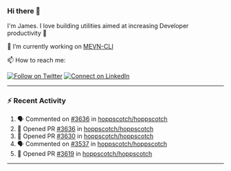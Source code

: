 ### Hi there 👋

I'm James. I love building utilities aimed at increasing Developer productivity :raised_hands: 

🔭 I’m currently working on [MEVN-CLI](https://github.com/madlabsinc/mevn-cli)

📫 How to reach me:

[![Follow on Twitter](https://img.shields.io/badge/--twitter?label=Twitter&logo=Twitter&style=social)](https://twitter.com/james_madhacks) [![Connect on LinkedIn](https://img.shields.io/badge/--linkedin?label=LinkedIn&logo=LinkedIn&style=social)](https://www.linkedin.com/in/jamesgeorge007)

---

### :zap: Recent Activity

<!--START_SECTION:activity-->
1. 🗣 Commented on [#3636](https://github.com/hoppscotch/hoppscotch/pull/3636#issuecomment-1847203162) in [hoppscotch/hoppscotch](https://github.com/hoppscotch/hoppscotch)
2. 💪 Opened PR [#3636](https://github.com/hoppscotch/hoppscotch/pull/3636) in [hoppscotch/hoppscotch](https://github.com/hoppscotch/hoppscotch)
3. 💪 Opened PR [#3630](https://github.com/hoppscotch/hoppscotch/pull/3630) in [hoppscotch/hoppscotch](https://github.com/hoppscotch/hoppscotch)
4. 🗣 Commented on [#3537](https://github.com/hoppscotch/hoppscotch/pull/3537#issuecomment-1837828119) in [hoppscotch/hoppscotch](https://github.com/hoppscotch/hoppscotch)
5. 💪 Opened PR [#3619](https://github.com/hoppscotch/hoppscotch/pull/3619) in [hoppscotch/hoppscotch](https://github.com/hoppscotch/hoppscotch)
<!--END_SECTION:activity-->

---

<!--
**jamesgeorge007/jamesgeorge007** is a ✨ _special_ ✨ repository because its `README.md` (this file) appears on your GitHub profile.

Here are some ideas to get you started:

- 🌱 I’m currently learning ...
- 👯 I’m looking to collaborate on ...
- 🤔 I’m looking for help with ...
- 💬 Ask me about ...
- 😄 Pronouns: ...
- ⚡ Fun fact: ...
-->
